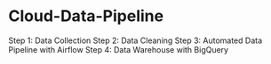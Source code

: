 # Cloud-Data-Pipeline

Step 1: Data Collection
Step 2: Data Cleaning
Step 3: Automated Data Pipeline with Airflow
Step 4: Data Warehouse with BigQuery
